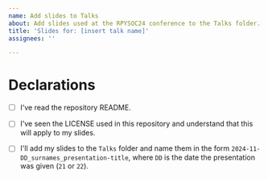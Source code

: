 ```yaml
---
name: Add slides to Talks
about: Add slides used at the RPYSOC24 conference to the Talks folder.
title: 'Slides for: [insert talk name]'
assignees: ''

---
```


# Declarations

- [ ] I've read the repository README.
- [ ] I've seen the LICENSE used in this repository and understand that this will apply to my slides.
- [ ] I'll add my slides to the `Talks` folder and name them in the form `2024-11-DD_surnames_presentation-title`, where `DD` is the date the presentation was given (`21` or `22`).


